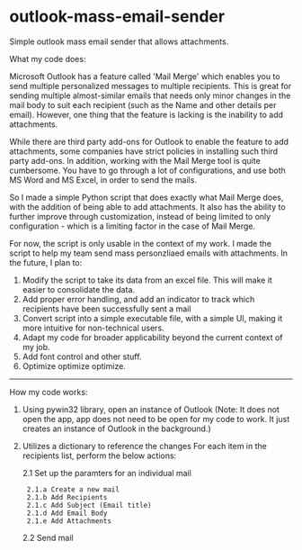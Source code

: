 # outlook-mass-email-sender
Simple outlook mass email sender that allows attachments.

What my code does:

Microsoft Outlook has a feature called 'Mail Merge' which enables you to send multiple personalized messages to multiple recipients.
This is great for sending multiple almost-similar emails that needs only minor changes in the mail body to suit each recipient (such as the Name and other details per email).
However, one thing that the feature is lacking is the inability to add attachments.

While there are third party add-ons for Outlook to enable the feature to add attachments, some companies have strict policies in installing such third party add-ons.
In addition, working with the Mail Merge tool is quite cumbersome. You have to go through a lot of configurations, and use both MS Word and MS Excel, in order to send the mails.

So I made a simple Python script that does exactly what Mail Merge does, with the addition of being able to add attachments.
It also has the ability to further improve through customization, instead of being limited to only configuration - which is a limiting factor in the case of Mail Merge.

For now, the script is only usable in the context of my work. I made the script to help my team send mass personzliaed emails with attachments.
In the future, I plan to:

1. Modify the script to take its data from an excel file. This will make it easier to consolidate the data.
2. Add proper error handling, and add an indicator to track which recipients have been successfully sent a mail
3. Convert script into a simple executable file, with a simple UI, making it more intuitive for non-technical users.
4. Adapt my code for broader applicability beyond the current context of my job.
5. Add font control and other stuff.
6. Optimize optimize optimize.

**************************************************************************************************************************************************************

How my code works:
1. Using pywin32 library, open an instance of Outlook (Note: It does not open the app, app does not need to be open for my code to work. It just creates an instance of Outlook in the background.)
2. Utilizes a dictionary to reference the changes
For each item in the recipients list, perform the below actions:

	2.1 Set up the paramters for an individual mail
   
        2.1.a Create a new mail
        2.1.b Add Recipients
        2.1.c Add Subject (Email title)
        2.1.d Add Email Body
        2.1.e Add Attachments
        
    2.2 Send mail
